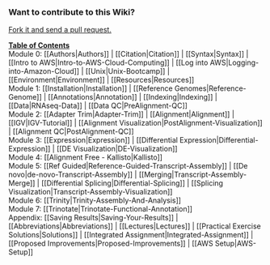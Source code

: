 ### Want to contribute to this Wiki?

[Fork it and send a pull request.](https://github.com/griffithlab/rnaseq_tutorial_wiki.git)

**[Table of Contents](https://github.com/griffithlab/rnaseq_tutorial/wiki)**<br>
Module 0: [[Authors|Authors]] | [[Citation|Citation]] | [[Syntax|Syntax]] | [[Intro to AWS|Intro-to-AWS-Cloud-Computing]] | [[Log into AWS|Logging-into-Amazon-Cloud]] | [[Unix|Unix-Bootcamp]]  | [[Environment|Environment]] | [[Resources|Resources]]<br>
Module 1: [[Installation|Installation]] | [[Reference Genomes|Reference-Genome]] | [[Annotations|Annotation]] | [[Indexing|Indexing]] | [[Data|RNAseq-Data]] | [[Data QC|PreAlignment-QC]]<br>
Module 2: [[Adapter Trim|Adapter-Trim]] | [[Alignment|Alignment]] | [[IGV|IGV-Tutorial]] | [[Alignment Visualization|PostAlignment-Visualization]] | [[Alignment QC|PostAlignment-QC]]<br>
Module 3: [[Expression|Expression]] | [[Differential Expression|Differential-Expression]] | [[DE Visualization|DE-Visualization]]<br>
Module 4: [[Alignment Free - Kallisto|Kallisto]]<br>
Module 5: [[Ref Guided|Reference-Guided-Transcript-Assembly]] | [[De novo|de-novo-Transcript-Assembly]] | [[Merging|Transcript-Assembly-Merge]] | [[Differential Splicing|Differential-Splicing]] | [[Splicing Visualization|Transcript-Assembly-Visualization]]<br>
Module 6: [[Trinity|Trinity-Assembly-And-Analysis]]<br>
Module 7: [[Trinotate|Trinotate-Functional-Annotation]]<br>
Appendix: [[Saving Results|Saving-Your-Results]] | [[Abbreviations|Abbreviations]] | [[Lectures|Lectures]] | [[Practical Exercise Solutions|Solutions]] | [[Integrated Assignment|Integrated-Assignment]] | [[Proposed Improvements|Proposed-Improvements]] | [[AWS Setup|AWS-Setup]]<br>
